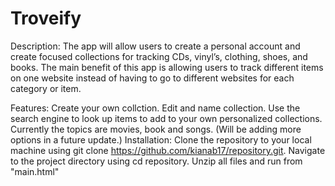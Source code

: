 # Troveify

Description:
The app will allow users to create a personal account and create focused collections for tracking CDs, vinyl’s, clothing, shoes, and books. The main benefit of this app is allowing users to track different items on one website instead of having to go to different websites for each category or item. 

Features:
Create your own collction.
Edit and name collection.
Use the search engine to look up items to add to your own personalized collections. Currently the topics are movies, book and songs. (Will be adding more options in a future update.)
Installation:
Clone the repository to your local machine using git clone https://github.com/kianab17/repository.git.
Navigate to the project directory using cd repository.
Unzip all files and run from "main.html"

